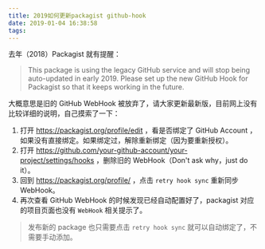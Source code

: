 ```yaml
---
title: 2019如何更新packagist github-hook
date: 2019-01-04 16:38:58
tags:
---
```


去年（2018）Packagist 就有提醒：

> This package is using the legacy GitHub service and will stop being auto-updated in early 2019. Please set up the new GitHub Hook for Packagist so that it keeps working in the future.

大概意思是旧的 GitHub WebHook 被放弃了，请大家更新最新版，目前网上没有比较详细的说明，自己摸索了一下：

1. 打开 https://packagist.org/profile/edit ，看是否绑定了 GitHub Account ，如果没有直接绑定。如果绑定过，解除重新绑定（因为要重新授权）。
2. 打开 https://github.com/your-github-account/your-project/settings/hooks ，删除旧的 WebHook（Don't ask why，just do it）。
3. 回到 https://packagist.org/profile/ ，点击 `retry hook sync` 重新同步 WebHook。
4. 再次查看 GitHub WebHook 的时候发现已经自动配置好了，packagist 对应的项目页面也没有 `WebHook` 相关提示了。

> 发布新的 package 也只需要点击 `retry hook sync` 就可以自动绑定了，不需要手动添加。